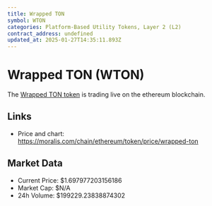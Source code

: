 ```yaml
---
title: Wrapped TON
symbol: WTON
categories: Platform-Based Utility Tokens, Layer 2 (L2)
contract_address: undefined
updated_at: 2025-01-27T14:35:11.893Z
---
```


# Wrapped TON (WTON)
The [Wrapped TON token](https://moralis.com/chain/ethereum/token/price/wrapped-ton) is trading live on the ethereum blockchain.

## Links
- Price and chart: https://moralis.com/chain/ethereum/token/price/wrapped-ton

## Market Data
- Current Price: $1.697977203156186
- Market Cap: $N/A
- 24h Volume: $199229.23838874302
